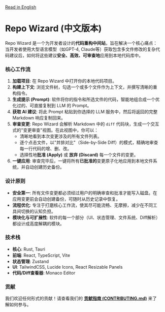 [Read in English](../README.md)

# Repo Wizard (中文版本)

Repo Wizard 是一个为开发者设计的**代码重构中间站**，旨在解决一个核心痛点：当开发者使用大型语言模型（如GPT-4, Claude等）获取包含多文件修改的复杂代码建议后，如何将这些建议**安全、高效、可审查地**应用到本地代码库中。

### 核心工作流

1.  **加载项目**: 在 Repo Wizard 中打开你的本地代码项目。
2.  **构建上下文**: 浏览文件树，勾选一个或多个文件作为上下文，并撰写清晰的重构指令。
3.  **生成提示 (Prompt)**: 软件将你的指令和所选文件的代码，智能地组合成一个优化过的、可直接复制到 LLM 的 Prompt。
4.  **获取 AI 建议**: 将此 Prompt 粘贴到你选择的 LLM 服务中，然后将返回的完整 Markdown 响应复制回来。
5.  **审查变更**: Repo Wizard 会解析 Markdown 中的 `diff` 代码块，生成一个交互式的"变更审查"视图。在此视图中，你可以：
    -   清晰地看到本次变更涉及的所有文件列表。
    -   逐个点击文件，以"并排对比"（Side-by-Side Diff）的模式，精确地审查每一行代码的增、删、改。
    -   选择性地**批准 (Apply)** 或 **放弃 (Discard)** 每一个文件的变更。
6.  **一键应用**: 审查完毕后，一键将所有**已批准的**变更原子化地应用到本地文件系统，并自动创建历史备份。

### 设计原则

-   **安全第一**: 所有文件变更都必须经过用户的明确审查和批准才能写入磁盘。在应用变更前会自动创建备份，可随时从历史记录中恢复。
-   **流程优化**: 专注于打磨核心工作流，使其尽可能流畅、无摩擦，减少在不同工具间切换的认知负担。
-   **模块化与可扩展性**: 软件的每一个部分（UI、状态管理、文件系统、Diff解析）都设计成高度解耦的模块。

### 技术栈

-   **核心**: Rust, Tauri
-   **前端**: React, TypeScript, Vite
-   **状态管理**: Zustand
-   **UI**: TailwindCSS, Lucide Icons, React Resizable Panels
-   **代码/Diff查看器**: Monaco Editor

### 贡献

我们欢迎任何形式的贡献！请查看我们的 [**贡献指南 (CONTRIBUTING.md)**](../CONTRIBUTING.md) 来了解如何参与。